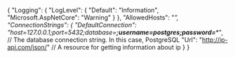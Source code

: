 {
  "Logging": {
    "LogLevel": {
      "Default": "Information",
      "Microsoft.AspNetCore": "Warning"
    }
  },
  "AllowedHosts": "*",
  "ConnectionStrings": {
    "DefaultConnection": "host=127.0.0.1;port=5432;database=****;username=postgres;password=****",  // The database connection string. In this case, PostgreSQL
    "Url": "http://ip-api.com/json/"  // A resource for getting information about ip
  }
}
